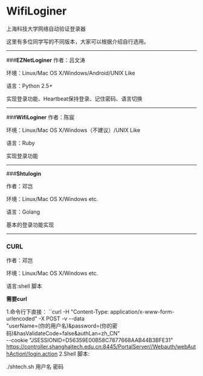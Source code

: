 # **WifiLoginer**
上海科技大学网络自动验证登录器

这里有多位同学写的不同版本，大家可以根据介绍自行选用。




----------


###**EZNetLoginer**
作者：吕文涛

环境：Linux/Mac OS X/Windows/Android/UNIX Like

语言：Python 2.5+

实现登录功能、Heartbeat保持登录、记住密码、语言切换


----------


###**WifiLoginer**
作者：陈宸

环境：Linux/Mac OS X/Windows（不建议）/UNIX Like

语言：Ruby

实现登录功能


--------


###**Shtulogin**


作者：邓岂

环境：Linux/Mac OS X/Windows etc.

语言：Golang

基本的登录功能实现


--------

### **CURL** 

作者：邓岂

环境：Linux/Mac OS X/Windows etc.

语言:shell 脚本


**需要curl**

1.命令行下直接：
``curl -H "Content-Type: application/x-www-form-urlencoded" -X POST -v --data \
"userName=(你的用户名)&password=(你的密码)&hasValidateCode=false&authLan=zh_CN"  \
--cookie "JSESSIONID=D56359E00B58C7877668AAB44B3BFE31" \
https://controller.shanghaitech.edu.cn:8445/PortalServer//Webauth/webAuthAction\!login.action
2.Shell 脚本:

./shtech.sh 用户名 密码
